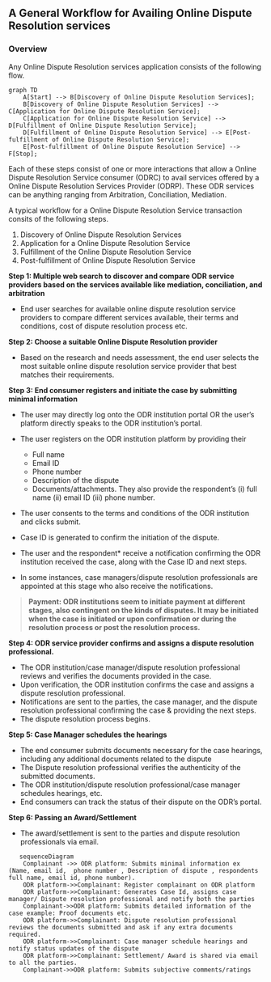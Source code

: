 ## A General Workflow for Availing Online Dispute Resolution services

### Overview

Any Online Dispute Resolution services application consists of the following flow.

```mermaid
graph TD
    A[Start] --> B[Discovery of Online Dispute Resolution Services];
    B[Discovery of Online Dispute Resolution Services] --> C[Application for Online Dispute Resolution Service];
    C[Application for Online Dispute Resolution Service] --> D[Fulfillment of Online Dispute Resolution Service];
    D[Fulfillment of Online Dispute Resolution Service] --> E[Post-fulfillment of Online Dispute Resolution Service];
    E[Post-fulfillment of Online Dispute Resolution Service] --> F[Stop];
```

Each of these steps consist of one or more interactions that allow a Online Dispute Resolution Service consumer (ODRC) to avail services offered by a Online Dispute Resolution Services Provider (ODRP). These ODR services can be anything ranging from Arbitration, Conciliation, Mediation.

A typical workflow for a Online Dispute Resolution Service transaction consits of the following steps.

1. Discovery of Online Dispute Resolution Services
2. Application for a Online Dispute Resolution Service
3. Fulfillment of the Online Dispute Resolution Service
4. Post-fulfillment of Online Dispute Resolution Service

**Step 1: Multiple web search to discover and compare ODR service providers based on the services available like mediation, conciliation, and arbitration**

- End user searches for available online dispute resolution service providers to compare different services available, their terms and conditions, cost of dispute resolution process etc.

**Step 2: Choose a suitable Online Dispute Resolution provider**

- Based on the research and needs assessment, the end user selects the most suitable online dispute resolution service provider that best matches their requirements.

**Step 3: End consumer registers and initiate the case by submitting minimal information**

- The user may directly log onto the ODR institution portal OR the user’s platform directly speaks to the ODR institution’s portal.
- The user registers on the ODR institution platform by providing their
  - Full name
  - Email ID
  - Phone number
  - Description of the dispute
  - Documents/attachments. They also provide the respondent’s (i) full name (ii) email ID (iii) phone number.
- The user consents to the terms and conditions of the ODR institution and clicks submit.
- Case ID is generated to confirm the initiation of the dispute.
- The user and the respondent\* receive a notification confirming the ODR institution received the case, along with the Case ID and next steps.

- In some instances, case managers/dispute resolution professionals are appointed at this stage who also receive the notifications.

> **Payment: ODR institutions seem to initiate payment at different stages, also contingent on the kinds of disputes. It may be initiated when the case is initiated or upon confirmation or during the resolution process or post the resolution process.**

**Step 4: ODR service provider confirms and assigns a dispute resolution professional.**

- The ODR institution/case manager/dispute resolution professional reviews and verifies the documents provided in the case.
- Upon verification, the ODR institution confirms the case and assigns a dispute resolution professional.
- Notifications are sent to the parties, the case manager, and the dispute resolution professional confirming the case & providing the next steps.
- The dispute resolution process begins.

**Step 5: Case Manager schedules the hearings**

- The end consumer submits documents necessary for the case hearings, including any additional documents related to the dispute
- The Dispute resolution professional verifies the authenticity of the submitted documents.
- The ODR institution/dispute resolution professional/case manager schedules hearings, etc.
- End consumers can track the status of their dispute on the ODR’s portal.

**Step 6: Passing an Award/Settlement**

- The award/settlement is sent to the parties and dispute resolution professionals via email.

```mermaid
   sequenceDiagram
    Complainant ->> ODR platform: Submits minimal information ex (Name, email id,  phone number , Description of dispute , respondents full name, email id, phone number).
    ODR platform->>Complainant: Register complainant on ODR platform
    ODR platform->>Complainant: Generates Case Id, assigns case manager/ Dispute resolution professional and notify both the parties
    Complainant->>ODR platform: Submits detailed information of the case example: Proof documents etc.
    ODR platform->>Complainant: Dispute resolution professional reviews the documents submitted and ask if any extra documents required.
    ODR platform->>Complainant: Case manager schedule hearings and notify status updates of the dispute
    ODR platform->>Complainant: Settlement/ Award is shared via email to all the parties.
    Complainant->>ODR platform: Submits subjective comments/ratings
```
